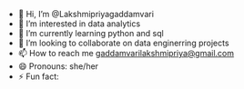 - 👋 Hi, I’m @Lakshmipriyagaddamvari
- 👀 I’m interested in data analytics
- 🌱 I’m currently learning python and sql
- 💞️ I’m looking to collaborate on data enginerring projects
- 📫 How to reach me gaddamvarilakshmipriya@gmail.com
- 😄 Pronouns: she/her
- ⚡ Fun fact: 

<!---
Lakshmipriyagaddamvari/Lakshmipriyagaddamvari is a ✨ special ✨ repository because its `README.md` (this file) appears on your GitHub profile.
You can click the Preview link to take a look at your changes.
--->

